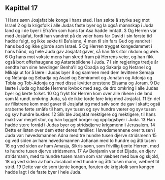 ## Kapittel 17

1 Hans sønn Josjafat ble konge i hans sted. Han søkte å styrke seg mot Israel
2 og la krigsfolk i alle Judas faste byer og la også mannskap i Juda land og i de byer i Efra'im som hans far Asa hadde inntatt.
3 Og Herren var med Josjafat, fordi han vandret på de veier hans far David i sin første tid hadde fulgt, og ikke søkte til Ba'alene,
4 men til sin fars Gud og vandret i hans bud og ikke gjorde som Israel.
5 Og Herren trygget kongedømmet i hans hånd, og hele Juda gav Josjafat gaver, så han fikk stor rikdom og ære.
6 Og hans mot vokste mens han skred fram på Herrens veier, og han fikk også bort offerhaugene og Astartebildene i Juda.
7 I sin regjerings tredje år sendte han sine høvdinger Benha'il og Obadja og Sakarja og Netanel og Mikaja ut for å lære i Judas byer
8 og sammen med dem levittene Semaja og Netanja og Sebadja og Asael og Semiramot og Jonatan og Adonja og Tobia og Tob-Adonja og med disse levitter prestene Elisama og Joram.
9 De lærte i Juda og hadde Herrens lovbok med seg. de dro omkring i alle Judas byer og lærte folket.
10 Og frykt for Herren kom over alle rikene i de land som lå rundt omkring Juda, så de ikke torde føre krig med Josjafat.
11 En del av filistrene kom med gaver til Josjafat og med sølv som de gav i skatt; også araberne førte småfe til ham, syv tusen og syv hundre værer og syv tusen og syv hundre bukker.
12 Slik ble Josjafat mektigere og mektigere, til hans makt var meget stor, og han bygget borger og opplagsbyer i Juda.
13 Han hadde store forråd i Judas byer og stridsdjerve krigsmenn i Jerusalem.
14 Dette er listen over dem etter deres familier: Høvedsmennene over tusen i Juda var: høvedsmannen Adna med tre hundre tusen djerve stridsmenn
15 og ved siden av ham høvedsmannen Johanan med to hundre og åtti tusen
16 og ved siden av ham Amasja, Sikris sønn, som frivillig tjente Herren, med to hundre tusen djerve stridsmenn.
17 Av Benjamin var det Eljada, en djerv stridsmann, med to hundre tusen mann som var væbnet med bue og skjold,
18 og ved siden av ham Josabad med hundre og åtti tusen mann, væbnet til strid.
19 Dette var de som tjente kongen, foruten de krigsfolk som kongen hadde lagt i de faste byer i hele Juda.

